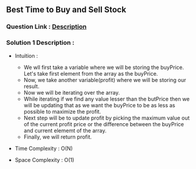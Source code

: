 ##  Best Time to Buy and Sell Stock

### Question Link : [Description](https://leetcode.com/problems/best-time-to-buy-and-sell-stock/description/)

### Solution 1 Description :

  * Intuition :
    - We wll first take a variable where we will be storing the buyPrice. Let's take first element from the array as the buyPrice.
    - Now, we take another variable(profit) where we will be storing our result. 
    - Now we will be iterating over the array.
    - While iterating if we find any value lesser than the butPrice then we will be updating that as we want the buyPrice to be as less as possible to maximize the profit.
    - Next step will be to update profit by picking the maximum value out of the current profit price or the difference between the buyPrice and current elememt of the array.
    - Finally, we will return profit.

  * Time Complexity : O(N)
  * Space Complexity : O(1)

